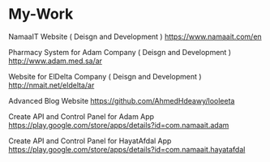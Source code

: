 # My-Work


NamaaIT Website ( Deisgn and Development )
https://www.namaait.com/en

Pharmacy System for Adam Company ( Deisgn and Development )
http://www.adam.med.sa/ar

Website for ElDelta Company ( Deisgn and Development )
http://nmait.net/eldelta/ar

Advanced Blog Website
https://github.com/AhmedHdeawy/looleeta

Create API and Control Panel for Adam App
https://play.google.com/store/apps/details?id=com.namaait.adam

Create API and Control Panel for HayatAfdal App
https://play.google.com/store/apps/details?id=com.namaait.hayatafdal

